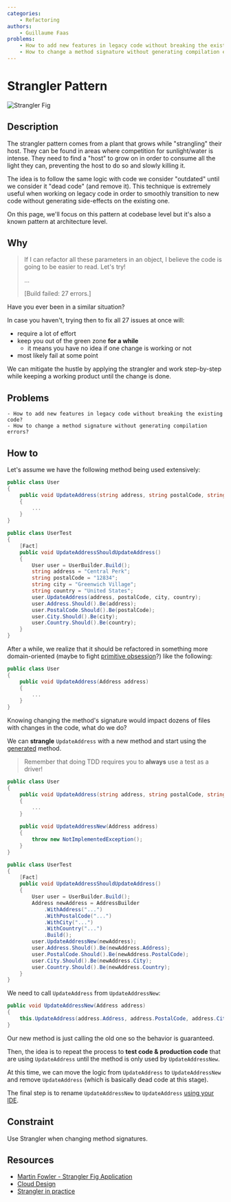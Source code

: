 ```yaml
---
categories:
    - Refactoring
authors:
    - Guillaume Faas
problems:
    - How to add new features in legacy code without breaking the existing code?
    - How to change a method signature without generating compilation errors?
---
```


# Strangler Pattern

![Strangler Fig](../../images/StranglerFig.png)

## Description
The strangler pattern comes from a plant that grows while "strangling" their host.
They can be found in areas where competition for sunlight/water is intense. 
They need to find a "host" to grow on in order to consume all the light they can, preventing the host to do so and slowly killing it.

The idea is to follow the same logic with code we consider "outdated" until we consider it "dead code" (and remove it). 
This technique is extremely useful when working on legacy code in order to smoothly transition to new code without generating side-effects on the existing one.

On this page, we'll focus on this pattern at codebase level but it's also a known pattern at architecture level.

## Why
> If I can refactor all these parameters in an object, I believe the code is going to be easier to read. Let's try!
> 
> ...
> 
> [Build failed: 27 errors.] 

Have you ever been in a similar situation? 

In case you haven't, trying then to fix all 27 issues at once will:
- require a lot of effort
- keep you out of the green zone **for a while**
  - it means you have no idea if one change is working or not
- most likely fail at some point

We can mitigate the hustle by applying the strangler and work step-by-step while keeping a working product until the change is done. 

## Problems
    - How to add new features in legacy code without breaking the existing code?
    - How to change a method signature without generating compilation errors?

## How to
Let's assume we have the following method being used extensively:

```csharp
public class User
{
    public void UpdateAddress(string address, string postalCode, string city, string country)
    {
        ...
    }
}

public class UserTest
{
    [Fact]
    public void UpdateAddressShouldUpdateAddress()
    {
        User user = UserBuilder.Build();
        string address = "Central Perk";
        string postalCode = "12834";
        string city = "Greenwich Village";
        string country = "United States";
        user.UpdateAddress(address, postalCode, city, country);
        user.Address.Should().Be(address);
        user.PostalCode.Should().Be(postalCode);
        user.City.Should().Be(city);
        user.Country.Should().Be(country);
    }
}
```

After a while, we realize that it should be refactored in something more domain-oriented (maybe to fight [primitive obsession](Flavours/no-primitive-types)?) like the following:

```csharp
public class User
{
    public void UpdateAddress(Address address)
    {
        ...
    }
}
```

Knowing changing the method's signature would impact dozens of files with changes in the code, what do we do?

We can **strangle** `UpdateAddress` with a new method and start using the [generated](Flavours/generate-code-from-usage) method.

> Remember that doing TDD requires you to **always** use a test as a driver!

```csharp
public class User
{
    public void UpdateAddress(string address, string postalCode, string city, string country)
    {
        ...
    }
    
    public void UpdateAddressNew(Address address)
    {
        throw new NotImplementedException();
    }
}

public class UserTest
{
    [Fact]
    public void UpdateAddressShouldUpdateAddress()
    {
        User user = UserBuilder.Build();
        Address newAddress = AddressBuilder
            .WithAddress("...")
            .WithPostalCode("...")
            .WithCity("...")
            .WithCountry("...")
            .Build();
        user.UpdateAddressNew(newAddress);
        user.Address.Should().Be(newAddress.Address);
        user.PostalCode.Should().Be(newAddress.PostalCode);
        user.City.Should().Be(newAddress.City);
        user.Country.Should().Be(newAddress.Country);
    }
}
```

We need to call `UpdateAddress` from `UpdateAddressNew`:

```csharp
public void UpdateAddressNew(Address address)
{
    this.UpdateAddress(address.Address, address.PostalCode, address.City, address.Country);
}
```

Our new method is just calling the old one so the behavior is guaranteed.


Then, the idea is to repeat the process to **test code & production code** that are using `UpdateAddress` until the method is only used by `UpdateAddressNew`.

At this time, we can move the logic from `UpdateAddress` to `UpdateAddressNew` and remove `UpdateAddress` (which is basically dead code at this stage).

The final step is to rename `UpdateAddressNew` to `UpdateAddress` [using your IDE](Flavours/generate-code-from-usage).

## Constraint
Use Strangler when changing method signatures.

## Resources
- [Martin Fowler - Strangler Fig Application](https://martinfowler.com/bliki/StranglerFigApplication.html)
- [Cloud Design](https://docs.microsoft.com/en-us/azure/architecture/patterns/strangler-fig)
- [Strangler in practice](https://accesto.com/blog/strangler-pattern-in-practice/)